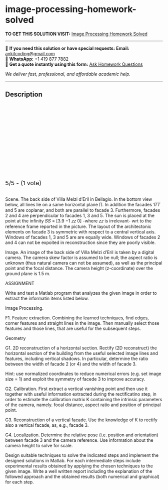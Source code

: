 # image-processing-homework-solved
**TO GET THIS SOLUTION VISIT:** [Image Processing Homework Solved](https://www.ankitcodinghub.com/product/image-processing-homework-solved/)


---

📩 **If you need this solution or have special requests:** **Email:** ankitcoding@gmail.com  
📱 **WhatsApp:** +1 419 877 7882  
📄 **Get a quote instantly using this form:** [Ask Homework Questions](https://www.ankitcodinghub.com/services/ask-homework-questions/)

*We deliver fast, professional, and affordable academic help.*

---

<h2>Description</h2>



<div class="kk-star-ratings kksr-auto kksr-align-center kksr-valign-top" data-payload="{&quot;align&quot;:&quot;center&quot;,&quot;id&quot;:&quot;94635&quot;,&quot;slug&quot;:&quot;default&quot;,&quot;valign&quot;:&quot;top&quot;,&quot;ignore&quot;:&quot;&quot;,&quot;reference&quot;:&quot;auto&quot;,&quot;class&quot;:&quot;&quot;,&quot;count&quot;:&quot;1&quot;,&quot;legendonly&quot;:&quot;&quot;,&quot;readonly&quot;:&quot;&quot;,&quot;score&quot;:&quot;5&quot;,&quot;starsonly&quot;:&quot;&quot;,&quot;best&quot;:&quot;5&quot;,&quot;gap&quot;:&quot;4&quot;,&quot;greet&quot;:&quot;Rate this product&quot;,&quot;legend&quot;:&quot;5\/5 - (1 vote)&quot;,&quot;size&quot;:&quot;24&quot;,&quot;title&quot;:&quot;Image Processing Homework&nbsp;Solved&quot;,&quot;width&quot;:&quot;138&quot;,&quot;_legend&quot;:&quot;{score}\/{best} - ({count} {votes})&quot;,&quot;font_factor&quot;:&quot;1.25&quot;}">

<div class="kksr-stars">

<div class="kksr-stars-inactive">
            <div class="kksr-star" data-star="1" style="padding-right: 4px">


<div class="kksr-icon" style="width: 24px; height: 24px;"></div>
        </div>
            <div class="kksr-star" data-star="2" style="padding-right: 4px">


<div class="kksr-icon" style="width: 24px; height: 24px;"></div>
        </div>
            <div class="kksr-star" data-star="3" style="padding-right: 4px">


<div class="kksr-icon" style="width: 24px; height: 24px;"></div>
        </div>
            <div class="kksr-star" data-star="4" style="padding-right: 4px">


<div class="kksr-icon" style="width: 24px; height: 24px;"></div>
        </div>
            <div class="kksr-star" data-star="5" style="padding-right: 4px">


<div class="kksr-icon" style="width: 24px; height: 24px;"></div>
        </div>
    </div>

<div class="kksr-stars-active" style="width: 138px;">
            <div class="kksr-star" style="padding-right: 4px">


<div class="kksr-icon" style="width: 24px; height: 24px;"></div>
        </div>
            <div class="kksr-star" style="padding-right: 4px">


<div class="kksr-icon" style="width: 24px; height: 24px;"></div>
        </div>
            <div class="kksr-star" style="padding-right: 4px">


<div class="kksr-icon" style="width: 24px; height: 24px;"></div>
        </div>
            <div class="kksr-star" style="padding-right: 4px">


<div class="kksr-icon" style="width: 24px; height: 24px;"></div>
        </div>
            <div class="kksr-star" style="padding-right: 4px">


<div class="kksr-icon" style="width: 24px; height: 24px;"></div>
        </div>
    </div>
</div>


<div class="kksr-legend" style="font-size: 19.2px;">
            5/5 - (1 vote)    </div>
    </div>
<div class="page" title="Page 1">
<div class="layoutArea">
<div class="column">
&nbsp;

Scene. The back side of Villa Melzi d’Eril in Bellagio. In the bottom view below, all lines lie on a same horizontal plane ∏. In addition the facades 1𝑇𝑇 and 5 are coplanar, and both are parallel to facade 3. Furthermore, facades 2 and 4 are perpendicular to facades 1, 3 and 5. The sun is placed at the point at the infinity 𝑆𝑆 = [3.9 −1 𝑧𝑧 0] -where 𝑧𝑧 is irrelevant- wrt to the reference frame reported in the picture. The layout of the architectonic elements on facade 3 is symmetric with respect to a central vertical axis. Windows of facades 1, 3 and 5 are are equally wide. Windows of facades 2 and 4 can not be expoited in reconstruction since they are poorly visible.

Image. An image of the back side of Villa Melzi d’Eril is taken by a digital camera. The camera skew factor is assumed to be null; the aspect ratio is unknown (thus natural camera can not be assumed), as well as the principal point and the focal distance. The camera height (z-coordinate) over the ground plane is 1.5 m.

</div>
</div>
</div>
<div class="page" title="Page 2">
<div class="layoutArea">
<div class="column">
ASSIGNMENT

Write and test a Matlab program that analyzes the given image in order to extract the informatin items listed below.

Image Processing.

F1. Feature extraction. Combining the learned techniques, find edges, corner features and straight lines in the image. Then manually select those features and those lines, that are useful for the subsequent steps.

Geometry

G1. 2D reconstruction of a horizontal section. Rectify (2D reconstruct) the horizontal section of the building from the useful selected image lines and features, including vertical shadows. In particular, determine the ratio between the width of facade 2 (or 4) and the width of facade 3.

Hint: use normalized coordinates to reduce numerical errors (e.g. set image size = 1) and exploit the symmetry of facede 3 to improve accuracy.

G2. Calibration. First extract a vertical vanishing point and then use it together with useful information extracted during the rectificatino step, in order to estimate the calibration matrix K containing the intrinsic parameters of the camera, namely. focal distance, aspect ratio and position of principal point.

G3. Reconstruction of a vertical facade. Use the knowledge of K to rectify also a vertical facade, as, e.g., facade 3.

G4. Localization. Determine the relative pose (i.e. position and orientation) between facade 3 and the camera reference. Use information about the camera height to solve for scale.

Design suitable techniques to solve the indicated steps and implement the designed solutions in Matlab. For each intermediate steps include experimental results obtained by applying the chosen techniques to the given image. Write a well written report including the explanation of the followed approach and the obtained results (both numerical and graphical) for each step.

</div>
</div>
</div>
